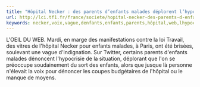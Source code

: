 ```yaml
---
title: "Hôpital Necker : des parents d’enfants malades déplorent l’hypocrisie de la situation"
url: http://lci.tf1.fr/france/societe/hopital-necker-des-parents-d-enfants-malades-deplorent-l-hypocrisie-8751959.html
keywords: necker,voix,vague,denfants,enfants,parents,hôpital,web,lhypocrisie,déplorent,soulevant,malades,twitter,travail,lhôpital,vitres,situation
---
```

L'OEIL DU WEB. Mardi, en marge des manifestations contre la loi Travail, des vitres de l'hôpital Necker pour enfants malades, à Paris, ont été brisées, soulevant une vague d\'indignation. Sur Twitter, certains parents d'enfants malades dénoncent l'hypocrisie de la situation, déplorant que l'on se préoccupe soudainement du sort des enfants, alors que jusque là personne n'élevait la voix pour dénoncer les coupes budgétaires de l\'hôpital ou le manque de moyens.
